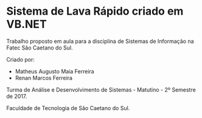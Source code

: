 ﻿# Sistema de Lava Rápido criado em VB.NET
Trabalho proposto em aula para a disciplina de Sistemas de Informação na Fatec São Caetano do Sul.

Criado por:

- Matheus Augusto Maia Ferreira
- Renan Marcos Ferreira

Turma de Análise e Desenvolvimento de Sistemas - Matutino - 2º Semestre de 2017.

Faculdade de Tecnologia de São Caetano do Sul.
